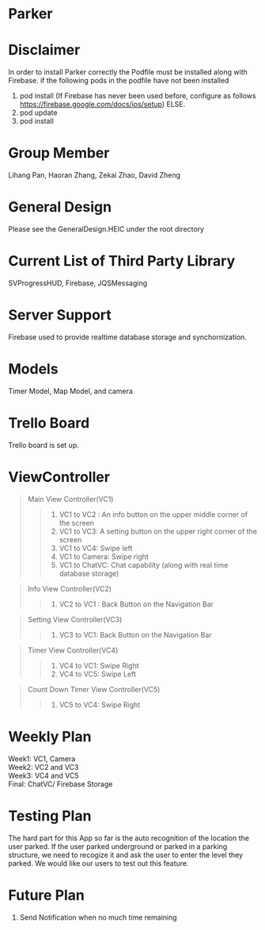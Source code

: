 # Parker
# Disclaimer 
In order to install Parker correctly the Podfile must be installed along with Firebase. 
if the following pods in the podfile have not been installed 
1. pod install (If Firebase has never been used before, configure as follows https://firebase.google.com/docs/ios/setup)
ELSE.
 1. pod update 
 2. pod install 


# Group Member
Lihang Pan, Haoran Zhang, Zekai Zhao, David Zheng

# General Design
Please see the GeneralDesign.HEIC under the root directory

# Current List of Third Party Library
SVProgressHUD, Firebase, JQSMessaging  

# Server Support
Firebase used to provide realtime database storage and synchornization. 

# Models
Timer Model, Map Model, and camera

# Trello Board
Trello board is set up.

# ViewController 
> Main View Controller(VC1)
> > 1. VC1 to VC2 : An info button on the upper middle corner of the screen
> > 2. VC1 to VC3: A setting button on the upper right corner of the screen
> > 3. VC1 to VC4: Swipe left
> > 4. VC1 to Camera: Swipe right
> > 5. VC1 to ChatVC: Chat capability (along with real time database storage) 

> Info View Controller(VC2)
> > 1. VC2 to VC1 : Back Button on the Navigation Bar

> Setting View Controller(VC3)
> > 1. VC3 to VC1: Back Button on the Navigation Bar

>  Timer View Controller(VC4)
> > 1. VC4 to VC1: Swipe Right
> > 2. VC4 to VC5: Swipe Left

> Count Down Timer View Controller(VC5)
> > 1. VC5 to VC4: Swipe Right

# Weekly Plan
Week1: VC1, Camera  
Week2: VC2 and VC3  
Week3: VC4 and VC5  
Final: ChatVC/ Firebase Storage

# Testing Plan
 The hard part for this App so far is the auto recognition of the location the user parked. If the user parked underground or parked in a parking structure, we need to recogize it and ask the user to enter the level they parked. We would like our users to test out this feature.
 
# Future Plan
1. Send Notification when no much time remaining
